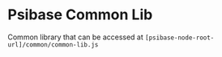 # Psibase Common Lib

Common library that can be accessed at `[psibase-node-root-url]/common/common-lib.js`
